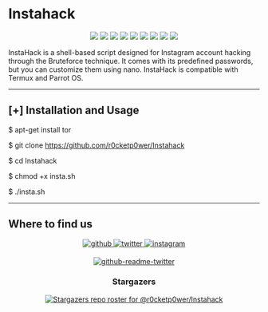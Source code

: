 # Instahack

<p align="center">
  <img src="https://img.shields.io/badge/Version-0.0.1-green?style=for-the-badge">
  <img src="https://img.shields.io/github/license/r0cketp0wer/Instahack?style=for-the-badge">
  <img src="https://img.shields.io/github/stars/r0cketp0wer/Instahack?style=for-the-badge">
  <img src="https://img.shields.io/github/issues/r0cketp0wer/Instahack?color=red&style=for-the-badge">
  <img src="https://img.shields.io/github/forks/r0cketp0wer/Instahack?color=teal&style=for-the-badge">
  <img src="https://img.shields.io/badge/Author-r0cketp0wer-cyan?style=flat-square">
  <img src="https://img.shields.io/badge/Open%20Source-Yes-cyan?style=flat-square">
  <img src="https://img.shields.io/badge/MADE%20IN-Kenya✌-green?colorA=%23ff0000&colorB=%23017e40&style=flat-square">
  <img src="https://img.shields.io/badge/Written%20In-Shell-cyan?style=flat-square">
</p>

InstaHack is a shell-based script designed for Instagram account hacking through the Bruteforce technique. 
It comes with its predefined passwords, but you can customize them using nano. 
InstaHack is compatible with Termux and Parrot OS.

***
## [+] Installation and Usage

$ apt-get install tor

$ git clone https://github.com/r0cketp0wer/Instahack

$ cd Instahack

$ chmod +x insta.sh

$ ./insta.sh

***

## Where to find us
<div align="center">
<a href="https://github.com/r0cketp0wer" target="_blank">
<img src=https://img.shields.io/badge/github-%2324292e.svg?&style=for-the-badge&logo=github&logoColor=white alt=github style="margin-bottom: 5px;" />
</a>
<a href="https://twitter.com/NRocketmann" target="_blank">
<img src=https://img.shields.io/badge/twitter-%2300acee.svg?&style=for-the-badge&logo=twitter&logoColor=white alt=twitter style="margin-bottom: 5px;" />
</a>
<a href="https://www.instagram.com/rocketman_mega/" target="_blank">
<img src=https://img.shields.io/badge/instagram-%23000000.svg?&style=for-the-badge&logo=instagram&logoColor=white alt=instagram style="margin-bottom: 5px;" />

[![github-readme-twitter](https://github-readme-twitter.gazf.vercel.app/api?id=NRocketmann)](https://github.com/r0cketp0wer/github-readme-twitter)

### Stargazers
[![Stargazers repo roster for @r0cketp0wer/Instahack](https://reporoster.com/stars/r0cketp0wer/Instahack)](https://github.com/\r0cketp0wer/Instahack)
